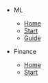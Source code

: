 * ML
    * [Home](/)
    * [Start](ML/)
    * [Guide](ML/guide.md)

* Finance
    * [Home](/)
    * [Start](Finance/) 